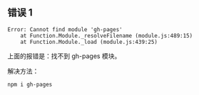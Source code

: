 ## 错误 1

```
Error: Cannot find module 'gh-pages'
    at Function.Module._resolveFilename (module.js:489:15)
    at Function.Module._load (module.js:439:25)
```
上面的报错是：找不到 gh-pages 模块。

解决方法：
```
npm i gh-pages
```
